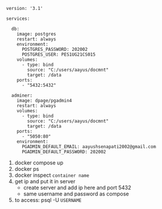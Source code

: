 ```# Use postgres/example user/password credentials
version: '3.1'

services:

  db:
    image: postgres
    restart: always
    environment:
      POSTGRES_PASSWORD: 202002
      POSTGRES_USER: PES1UG21CS015
    volumes:
      - type: bind
        source: "C:/users/aayus/docmnt"
        target: /data
    ports:
      - "5432:5432"

  adminer:
    image: dpage/pgadmin4
    restart: always
    volumes:
      - type: bind
        source: "C:/users/aayus/docmnt"
        target: /data
    ports:
      - "5050:80"
    environment:
      PGADMIN_DEFAULT_EMAIL: aayushsenapati2002@gmail.com
      PGADMIN_DEFAULT_PASSWORD: 202002
```
1. docker compose up
2. docker ps 
3. docker inspect `container name`
4. get ip and put it in server
	- create server and add ip here and port 5432
	- same username and password as compose
5. to access: psql -U `USERNAME`
